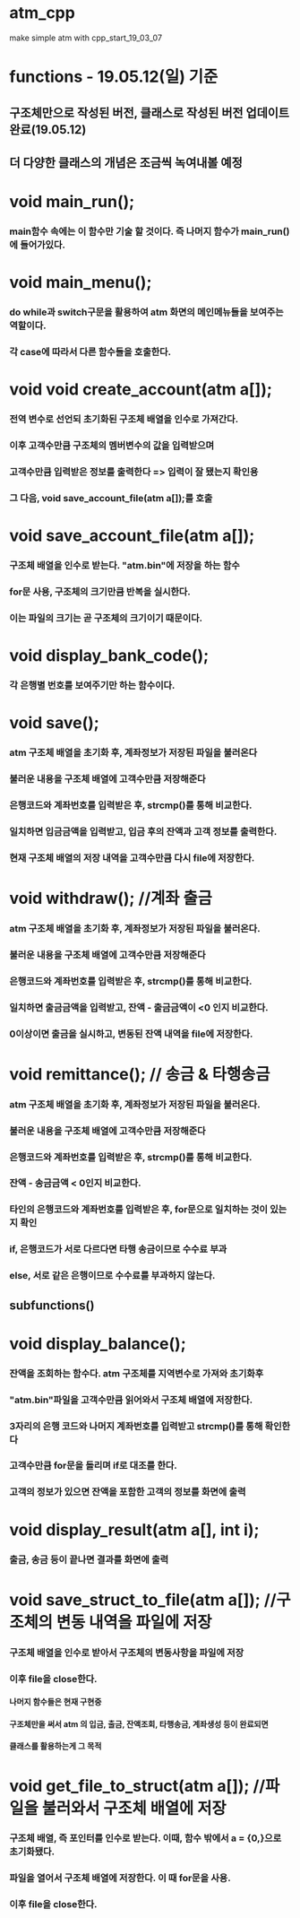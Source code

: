 # atm_cpp
make simple atm with cpp_start_19_03_07

# functions - 19.05.12(일) 기준
## 구조체만으로 작성된 버전, 클래스로 작성된 버전 업데이트 완료(19.05.12)
## 더 다양한 클래스의 개념은 조금씩 녹여내볼 예정
# void main_run();
### main함수 속에는 이 함수만 기술 할 것이다. 즉 나머지 함수가 main_run()에 들어가있다.

# void main_menu();
### do while과 switch구문을 활용하여 atm 화면의 메인메뉴들을 보여주는 역할이다. 
### 각 case에 따라서 다른 함수들을 호출한다.

# void void create_account(atm a[]);
### 전역 변수로 선언되 초기화된 구조체 배열을 인수로 가져간다.
### 이후 고객수만큼 구조체의 멤버변수의 값을 입력받으며
### 고객수만큼 입력받은 정보를 출력한다 => 입력이 잘 됐는지 확인용
### 그 다음, void save_account_file(atm a[]);를 호출

# void save_account_file(atm a[]);
### 구조체 배열을 인수로 받는다. "atm.bin"에 저장을 하는 함수
### for문 사용, 구조체의 크기만큼 반복을 실시한다.
### 이는 파일의 크기는 곧 구조체의 크기이기 때문이다.

# void display_bank_code();
### 각 은행별 번호를 보여주기만 하는 함수이다.



# void save();
### atm 구조체 배열을 초기화 후, 계좌정보가 저장된 파일을 불러온다
### 불러운 내용을 구조체 배열에 고객수만큼 저장해준다
### 은행코드와 계좌번호를 입력받은 후, strcmp()를 통해 비교한다.
### 일치하면 입금금액을 입력받고, 입금 후의 잔액과 고객 정보를 출력한다.
### 현재 구조체 배열의 저장 내역을 고객수만큼 다시 file에 저장한다.

# void withdraw(); //계좌 출금
### atm 구조체 배열을 초기화 후, 계좌정보가 저장된 파일을 불러온다.
### 불러운 내용을 구조체 배열에 고객수만큼 저장해준다
### 은행코드와 계좌번호를 입력받은 후, strcmp()를 통해 비교한다.
### 일치하면 출금금액을 입력받고, 잔액 - 출금금액이 <0 인지 비교한다.
### 0이상이면 출금을 실시하고, 변동된 잔액 내역을 file에 저장한다.

# void remittance(); // 송금 & 타행송금
### atm 구조체 배열을 초기화 후, 계좌정보가 저장된 파일을 불러온다.
### 불러운 내용을 구조체 배열에 고객수만큼 저장해준다
### 은행코드와 계좌번호를 입력받은 후, strcmp()를 통해 비교한다.
### 잔액 - 송금금액 < 0인지 비교한다.
### 타인의 은행코드와 계좌번호를 입력받은 후, for문으로 일치하는 것이 있는지 확인
### if, 은행코드가 서로 다르다면 타행 송금이므로 수수료 부과
### else, 서로 같은 은행이므로 수수료를 부과하지 않는다.



## subfunctions()


# void display_balance();
### 잔액을 조회하는 함수다. atm 구조체를 지역변수로 가져와 초기화후
### "atm.bin"파일을 고객수만큼 읽어와서 구조체 배열에 저장한다.
### 3자리의 은행 코드와 나머지 계좌번호를 입력받고 strcmp()를 통해 확인한다
### 고객수만큼 for문을 돌리며 if로 대조를 한다. 
### 고객의 정보가 있으면 잔액을 포함한 고객의 정보를 화면에 출력


# void display_result(atm a[], int i);
### 출금, 송금 등이 끝나면 결과를 화면에 출력


# void save_struct_to_file(atm a[]); //구조체의 변동 내역을 파일에 저장
### 구조체 배열을 인수로 받아서 구조체의 변동사항을 파일에 저장
### 이후 file을 close한다. 
#### 나머지 함수들은 현재 구현중
#### 구조체만을 써서 atm 의 입금, 출금, 잔액조회, 타행송금, 계좌생성 등이 완료되면
#### 클래스를 활용하는게 그 목적


# void get_file_to_struct(atm a[]); //파일을 불러와서 구조체 배열에 저장
### 구조체 배열, 즉 포인터를 인수로 받는다. 이때, 함수 밖에서 a = {0,}으로 초기화됐다.
### 파일을 열어서 구조체 배열에 저장한다. 이 때 for문을 사용.
### 이후 file을 close한다.
